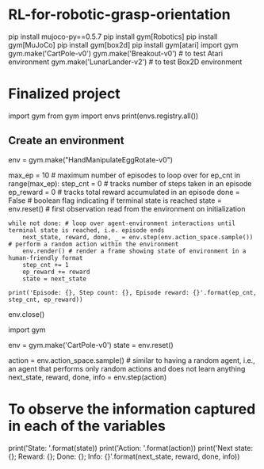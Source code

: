 # RL-for-robotic-grasp-orientation


pip install mujoco-py==0.5.7
pip install gym[Robotics]
pip install gym[MuJoCo]
pip install gym[box2d]
pip install gym[atari]
import gym
gym.make('CartPole-v0')
gym.make('Breakout-v0') # to test Atari environment
gym.make('LunarLander-v2') # to test Box2D environment

# Finalized project
import gym
from gym import envs
print(envs.registry.all())

## Create an environment
env = gym.make("HandManipulateEggRotate-v0")

max_ep = 10 # maximum number of episodes to loop over
for ep_cnt in range(max_ep):
	step_cnt = 0 # tracks number of steps taken in an episode
	ep_reward = 0 # tracks total reward accumulated in an episode
	done = False # boolean flag indicating if terminal state is reached
	state = env.reset() # first observation read from the environment on initialization

	while not done: # loop over agent-environment interactions until terminal state is reached, i.e. episode ends 
		next_state, reward, done, _ = env.step(env.action_space.sample()) # perform a random action within the environment
		env.render() # render a frame showing state of environment in a human-friendly format
		step_cnt += 1
		ep_reward += reward
		state = next_state

	print('Episode: {}, Step count: {}, Episode reward: {}'.format(ep_cnt, step_cnt, ep_reward))
env.close()

import gym

env = gym.make('CartPole-v0')
state = env.reset()

action = env.action_space.sample() # similar to having a random agent, i.e., an agent that performs only random actions and does not learn anything
next_state, reward, done, info = env.step(action)

# To observe the information captured in each of the variables
print('State: '.format(state))
print('Action: '.format(action))
print('Next state: {}; Reward: {}; Done: {}; Info: {}'.format(next_state, reward, done, info))












